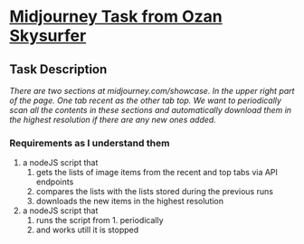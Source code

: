 # [Midjourney Task from Ozan Skysurfer](https://github.com/unibreakfast/midjourney-task-from-ozan-skysurfer)

## Task Description

_There are two sections at midjourney.com/showcase.  In the upper right part of the page.  One tab recent as the other tab top. We want to periodically scan all the contents in these sections and automatically download them in the highest resolution if there are any new ones added._

### Requirements as I understand them

1. a nodeJS script that 
   1. gets the lists of image items from the recent and top tabs via API endpoints
   2. compares the lists with the lists stored during the previous runs
   3. downloads the new items in the highest resolution
2. a nodeJS script that
   1. runs the script from 1. periodically
   2. and works utill it is stopped
